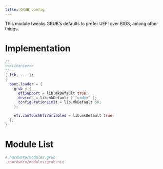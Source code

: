 ```yaml
---
title: GRUB config
---
```

This module tweaks GRUB's defaults to prefer UEFI over BIOS, among other things.

# Implementation
```nix hardware/modules/grub.nix
/*
<<<license>>>
*/
{ lib, ... }:
{
  boot.loader = {
    grub = {
      efiSupport = lib.mkDefault true;
      devices = lib.mkDefault [ "nodev" ];
      configurationLimit = lib.mkDefault 60;
    };

    efi.canTouchEfiVariables = lib.mkDefault true;
  };
}
```

# Module List
```nix "hardware/modules" +=
# hardware/modules.grub
./hardware/modules/grub.nix
```
